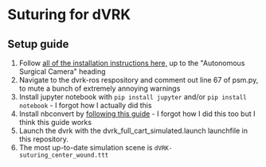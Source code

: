 # Suturing for dVRK
## Setup guide
1. Follow [all of the installation instructions here,](https://github.com/divyabudihal/autonomous_surgical_camera) up to the "Autonomous Surgical Camera" heading
2. Navigate to the dvrk-ros respository and comment out line 67 of psm.py, to mute a bunch of extremely annoying warnings
3. Install jupyter notebook with `pip install jupyter` and/or `pip install notebook` - I forgot how I actually did this 
4. Install nbconvert by [following this guide](https://jupytext.readthedocs.io/en/latest/install.html) - I forgot how I did this too but I think this guide works
5. Launch the dvrk with the dvrk_full_cart_simulated.launch launchfile in this repository.
6. The most up-to-date simulation scene is `dVRK-suturing_center_wound.ttt`